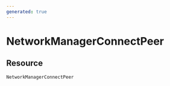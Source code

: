 ```yaml
---
generated: true
---
```


# NetworkManagerConnectPeer


## Resource

```text
NetworkManagerConnectPeer
```



